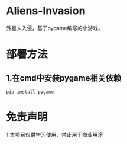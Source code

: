 # Aliens-Invasion
外星人入侵，基于pygame编写的小游戏。
# 部署方法
## 1.在cmd中安装pygame相关依赖
```
pip install pygame
```
# 免责声明
1.本项目仅供学习使用，禁止用于商业用途